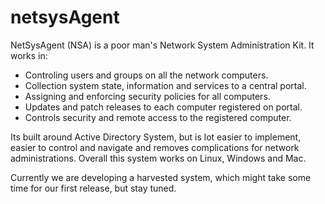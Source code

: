 # netsysAgent

NetSysAgent (NSA) is a poor man's Network System Administration Kit. It works in:
+ Controling users and groups on all the network computers.
+ Collection system state, information and services to a central portal.
+ Assigning and enforcing security policies for all computers.
+ Updates and patch releases to each computer registered on portal.
+ Controls security and remote access to the registered computer.

Its built around Active Directory System, but is lot easier to implement, easier to control and navigate and removes complications for network administrations. Overall this system works on Linux, Windows and Mac.

Currently we are developing a harvested system, which might take some time for our first release, but stay tuned.
